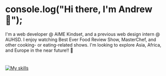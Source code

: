 # console.log("Hi there, I'm Andrew 👋");
I'm a web developer @ AIME Kindset, and a previous web design intern @ AUHSD. I enjoy watching Best Ever Food Review Show, MasterChef, and other cooking- or eating-related shows. I'm looking to explore Asia, Africa, and Europe in the near future!! 👀

#
[![My skills](https://skillicons.dev/icons?i=js,ts,html,css,nodejs,python,vite,react,express,graphql,anaconda,pytorch)](https://skillicons.dev)
